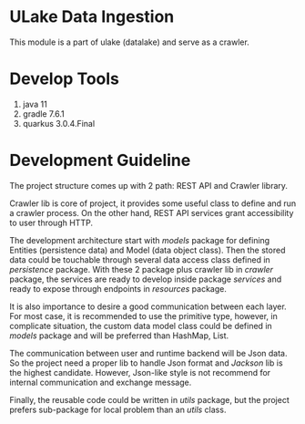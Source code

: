 # ULake Data Ingestion

This module is a part of ulake (datalake) and serve as a crawler.

# Develop Tools

1. java 11
2. gradle 7.6.1
3. quarkus 3.0.4.Final

# Development Guideline

The project structure comes up with 2 path: REST API and Crawler library.

Crawler lib is core of project, it provides some useful class to define and run a crawler process.
On the other hand, REST API services grant accessibility to user through HTTP.

The development architecture start with _models_ package for defining Entities (persistence data) and
Model (data object class). Then the stored data could be touchable through several data access class
defined in _persistence_ package. With these 2 package plus crawler lib in _crawler_ package, the services
are ready to develop inside package _services_ and ready to expose through endpoints in _resources_ package.

It is also importance to desire a good communication between each layer. For most case, it is recommended to
use the primitive type, however, in complicate situation, the custom data model class could be defined in _models_
package and will be preferred than HashMap, List.

The communication between user and runtime backend will be Json data. So the project need a proper lib to handle
Json format and _Jackson_ lib is the highest candidate. However, Json-like style is not recommend for internal
communication and exchange message.

Finally, the reusable code could be written in _utils_ package, but the project prefers sub-package for local problem
than an _utils_ class.
